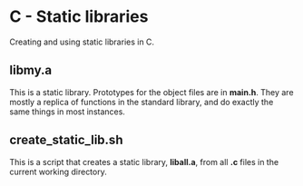 # C - Static libraries
Creating and using static libraries in C.
## libmy.a
This is a static library. Prototypes for the object files are in **main.h**. They are mostly a replica of functions in the standard library, and do exactly the same things in most instances.
## create_static_lib.sh
This is a script that creates a static library, **liball.a**, from all **.c** files in the current working directory.
